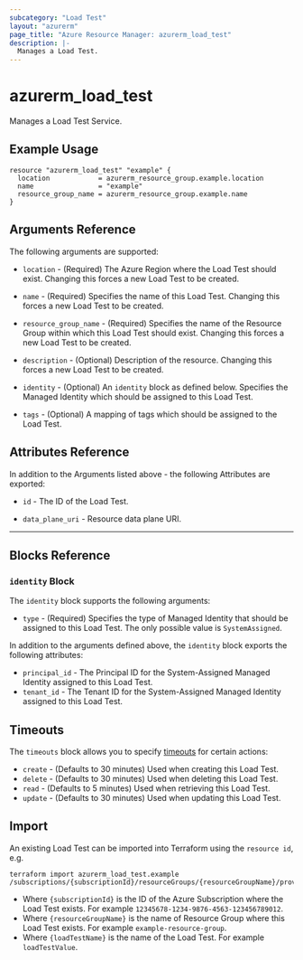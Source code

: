 ```yaml
---
subcategory: "Load Test"
layout: "azurerm"
page_title: "Azure Resource Manager: azurerm_load_test"
description: |-
  Manages a Load Test.
---
```


<!-- Note: This documentation is generated. Any manual changes will be overwritten -->

# azurerm_load_test

Manages a Load Test Service.

## Example Usage

```hcl
resource "azurerm_load_test" "example" {
  location            = azurerm_resource_group.example.location
  name                = "example"
  resource_group_name = azurerm_resource_group.example.name
}
```

## Arguments Reference

The following arguments are supported:

* `location` - (Required) The Azure Region where the Load Test should exist. Changing this forces a new Load Test to be created.

* `name` - (Required) Specifies the name of this Load Test. Changing this forces a new Load Test to be created.

* `resource_group_name` - (Required) Specifies the name of the Resource Group within which this Load Test should exist. Changing this forces a new Load Test to be created.

* `description` - (Optional) Description of the resource. Changing this forces a new Load Test to be created.

* `identity` - (Optional) An `identity` block as defined below. Specifies the Managed Identity which should be assigned to this Load Test.

* `tags` - (Optional) A mapping of tags which should be assigned to the Load Test.

## Attributes Reference

In addition to the Arguments listed above - the following Attributes are exported:

* `id` - The ID of the Load Test.

* `data_plane_uri` - Resource data plane URI.

---

## Blocks Reference

### `identity` Block


The `identity` block supports the following arguments:

* `type` - (Required) Specifies the type of Managed Identity that should be assigned to this Load Test. The only possible value is `SystemAssigned`.


In addition to the arguments defined above, the `identity` block exports the following attributes:

* `principal_id` - The Principal ID for the System-Assigned Managed Identity assigned to this Load Test.
* `tenant_id` - The Tenant ID for the System-Assigned Managed Identity assigned to this Load Test.

## Timeouts

The `timeouts` block allows you to specify [timeouts](https://www.terraform.io/docs/configuration/resources.html#timeouts) for certain actions:

* `create` - (Defaults to 30 minutes) Used when creating this Load Test.
* `delete` - (Defaults to 30 minutes) Used when deleting this Load Test.
* `read` - (Defaults to 5 minutes) Used when retrieving this Load Test.
* `update` - (Defaults to 30 minutes) Used when updating this Load Test.

## Import

An existing Load Test can be imported into Terraform using the `resource id`, e.g.

```shell
terraform import azurerm_load_test.example /subscriptions/{subscriptionId}/resourceGroups/{resourceGroupName}/providers/Microsoft.LoadTestService/loadTests/{loadTestName}
```

* Where `{subscriptionId}` is the ID of the Azure Subscription where the Load Test exists. For example `12345678-1234-9876-4563-123456789012`.
* Where `{resourceGroupName}` is the name of Resource Group where this Load Test exists. For example `example-resource-group`.
* Where `{loadTestName}` is the name of the Load Test. For example `loadTestValue`.
